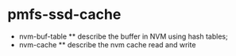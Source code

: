 # pmfs-ssd-cache
* nvm-buf-table
** describe the buffer in NVM using hash tables;
* nvm-cache
** describe the nvm cache read and write
